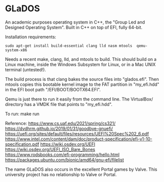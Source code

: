 # GLaDOS
An academic purposes operating system in C++, the 
"Group Led and Designed Operating System". 
Built in C++ on top of EFI, fully 64-bit.

Installation requirements:

	sudo apt-get install build-essential clang lld nasm mtools  qemu-system-x86

Needs a recent make, clang, lld, and mtools to build.
This should build on a Linux machine, inside the 
Windows Subsystem for Linux, or in a Mac UNIX terminal 
(untested!).

The build process is that clang bakes the source files into "glados.efi".
Then mtools copies this bootable kernel image to the FAT partition 
in "my_efi.hdd" in the EFI boot path "/EFI/BOOT/BOOTX64.EFI".

Qemu is just there to run it easily from the command line.
The VirtualBox/ directory has a VMDK file that points to "my_efi.hdd".


To run:
	make run

Reference:
   https://www.cs.uaf.edu/2021/spring/cs321/
   https://dvdhrm.github.io/2019/01/31/goodbye-gnuefi/
   https://uefi.org/sites/default/files/resources/UEFI%20Spec%202_6.pdf
   https://www.intel.com/content/dam/doc/product-specification/efi-v1-10-specification.pdf
   https://wiki.osdev.org/UEFI
   https://wiki.osdev.org/UEFI_ISO_Bare_Bones
   https://www.rodsbooks.com/efi-programming/hello.html
   https://packages.ubuntu.com/bionic/amd64/gnu-efi/filelist

The name GLaDOS also occurs in the excellent Portal games by Valve.
This university project has no relationship to Valve or Portal.

